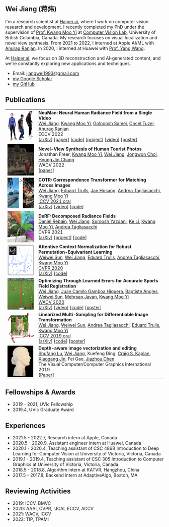 ## Wei Jiang (蒋炜)

I'm a research scientist at [Haiper.ai](https://www.haiper.ai), where I work on computer vision research and development. I recently completed my PhD under the supervision of [Prof. Kwang Moo Yi](https://www.cs.ubc.ca/~kmyi/) at [Computer Vision Lab](https://vision.cs.ubc.ca/), University of British Columbia, Canada. My research focuses on visual localization and novel view synthesis.
From 2021 to 2022, I interned at Apple AI/ML with [Anurag Ranjan](https://anuragranj.github.io/). In 2020, I interned at Huawei with [Prof. Yang Wang](https://users.encs.concordia.ca/~wayang/).

At [Haiper.ai](https://www.haiper.ai), we focus on 3D reconstruction and AI-generated content, and we're constantly exploring new applications and techniques.

* Email: jiangwei1993@gmail.com
* [my Google Scholar](https://scholar.google.com/citations?user=OsqGLUAAAAAJ&hl)
* [my GitHub](https://github.com/jiangwei221)

## Publications

|                                                              |                                                              |
| :----------------------------------------------------------- | ------------------------------------------------------------ |
| <img style="float: left;" src="./figs/neuman.png" height="100"> | **NeuMan: Neural Human Radiance Field from a Single Video**<br /><ins>Wei Jiang</ins>, [Kwang Moo Yi](https://www.cs.ubc.ca/~kmyi/), [Golnoosh Samei](https://scholar.google.com/citations?user=kDrzTfsAAAAJ&hl=en), [Oncel Tuzel](https://www.onceltuzel.net), [Anurag Ranjan](https://anuragranj.github.io/)<br />ECCV 2022<br />[[arXiv](https://arxiv.org/abs/2203.12575)] [[paper](https://www.ecva.net/papers/eccv_2022/papers_ECCV/html/3737_ECCV_2022_paper.php)] [[code](https://github.com/apple/ml-neuman)] [[project](https://machinelearning.apple.com/research/neural-human-radiance-field)] [[video](https://youtu.be/zEWuSxUsbEs)] [[poster](./pdfs/neuman_poster.pdf)]|
| <img style="float: left;" src="./figs/3d_photo.png" height="100"> | **Novel-View Synthesis of Human Tourist Photos**<br />Jonathan Freer, [Kwang Moo Yi](https://www.cs.ubc.ca/~kmyi/), <ins>Wei Jiang</ins>, [Jongwon Choi](https://sites.google.com/site/jwchoivision/), [Hyung Jin Chang](https://hyungjinchang.wordpress.com)<br />WACV 2022<br />[[paper](https://openaccess.thecvf.com/content/WACV2022/papers/Freer_Novel-View_Synthesis_of_Human_Tourist_Photos_WACV_2022_paper.pdf)]|
| <img style="float: left;" src="./figs/cotr.png" height="100"> | **COTR: Correspondence Transformer for Matching Across Images**<br /><ins>Wei Jiang</ins>, [Eduard Trulls](https://etrulls.github.io), [Jan Hosang](https://janhosang.com), [Andrea Tagliasacchi](https://taiya.github.io), [Kwang Moo Yi](https://www.cs.ubc.ca/~kmyi/)<br />[ICCV 2021 oral](https://youtu.be/bOZ12kgfn3E)<br />[[arXiv](https://arxiv.org/abs/2103.14167)] [[video](./vids/cotr/README.html)] [[code](https://github.com/ubc-vision/COTR)]|
| <img style="float: left;" src="./figs/derf.png" height="100"> | **DeRF: Decomposed Radiance Fields**<br />[Daniel Rebain](http://drebain.com), <ins>Wei Jiang</ins>, [Soroosh Yazdani](https://scholar.google.com/citations?user=u6IqTfoAAAAJ), [Ke Li](http://www.sfu.ca/~keli/), [Kwang Moo Yi](https://www.cs.ubc.ca/~kmyi/), [Andrea Tagliasacchi](https://taiya.github.io)<br />CVPR 2021<br />[[arXiv](https://arxiv.org/abs/2011.12490)] [[project](https://ubc-vision.github.io/derf/)] [[code](https://github.com/ubc-vision/derf/)] |
| <img style="float: left;" src="./figs/acne.png" height="100"> | **Attentive Context Normalization for Robust Permutation-Equivariant Learning**<br />[Weiwei Sun](https://wsunid.github.io), <ins>Wei Jiang</ins>, [Eduard Trulls](https://etrulls.github.io), [Andrea Tagliasacchi](https://taiya.github.io), [Kwang Moo Yi](https://www.cs.ubc.ca/~kmyi/)<br />[CVPR 2020](https://www.youtube.com/watch?v=sBxguUF3XAQ)<br />[[arXiv](https://arxiv.org/abs/1907.02545)] [[code](https://github.com/vcg-uvic/acne)] |
| <img style="float: left;" src="./figs/sportsfield.png" height="100"> | **Optimizing Through Learned Errors for Accurate Sports Field Registration**<br /><ins>Wei Jiang</ins>, [Juan Camilo Gamboa Higuera](http://cim.mcgill.ca/~gamboa/), [Baptiste Angles](https://scholar.google.ca/citations?user=TINTysAAAAAJ&hl=en), [Weiwei Sun](https://wsunid.github.io), [Mehrsan Javan](https://scholar.google.ca/citations?user=3S8O0b4AAAAJ&hl=en), [Kwang Moo Yi](https://www.cs.ubc.ca/~kmyi/)<br />[WACV 2020](https://www.youtube.com/watch?v=HiE5yFoT7wY&list=PL_bDvITUYucC_TaW84be8iharg4Vj3UVj&index=1&t=4219s)<br />[[arXiv](https://arxiv.org/abs/1909.08034)] [[video](./vids/sportsfield/README.html)] [[code](https://github.com/vcg-uvic/sportsfield_release)] [[poster](./pdfs/sportsfield_poster.pdf)] |
| <img style="float: left;" src="./figs/linearized.png" height="100"> | **Linearized Multi-Sampling for Differentiable Image Transformation**<br /><ins>Wei Jiang</ins>, [Weiwei Sun](https://wsunid.github.io), [Andrea Tagliasacchi](https://taiya.github.io), [Eduard Trulls](https://etrulls.github.io), [Kwang Moo Yi](https://www.cs.ubc.ca/~kmyi/)<br />[ICCV 2019 oral](https://youtu.be/qUu1076IMWo?t=2299)<br />[[arXiv](https://arxiv.org/abs/1901.07124/)] [[code](https://github.com/vcg-uvic/linearized_multisampling_release)] [[poster](./pdfs/iccv_2019_poster.pdf)] |
| <img style="float: left;" src="./figs/diffusion_curves.png" height="100"> | **Depth-aware image vectorization and editing**<br />[Shufang Lu](https://scholar.google.com/citations?user=fEN2q1sAAAAJ&hl=en), <ins>Wei Jiang</ins>, Xuefeng Ding, [Craig S. Kaplan](https://cs.uwaterloo.ca/~csk/), [Xiaogang Jin](http://www.cad.zju.edu.cn/home/jin/), Fei Gao, [Jiazhou Chen](http://www.cad.zju.edu.cn/home/chenjiazhou/)<br />The Visual Computer/Computer Graphics International 2019<br />[[Paper](https://link.springer.com/article/10.1007%2Fs00371-019-01671-0)] |

## Fellowships & Awards

* 2019 - 2021, UVic Fellowship
* 2019.4, UVic Graduate Award

## Experiences

* 2021.5 - 2022.7, Research intern at Apple, Canada
* 2020.5 - 2020.9, Assistant engineer intern at Huawei, Canada
* 2020.1 - 2020.4, Teaching assistant of CSC 486B Introduction to Deep Learning for Computer Vision at University of Victoria, Victoria, Canada
* 2019.1 - 2019.4, Teaching assistant of CSC 305 Introduction to Computer Graphics at University of Victoria, Victoria, Canada
* 2018.5 - 2018.8, Algorithm intern at KATVR, Hangzhou, China
* 2017.5 - 2017.8, Backend intern at AdaptiveAlgo, Boston, MA


## Reviewing Activities

- 2019: ICCV, BMVC
- 2020: AAAI, CVPR, IJCAI, ECCV, ACCV
- 2021: WACV, ICCV
- 2022: TIP, TPAMI
